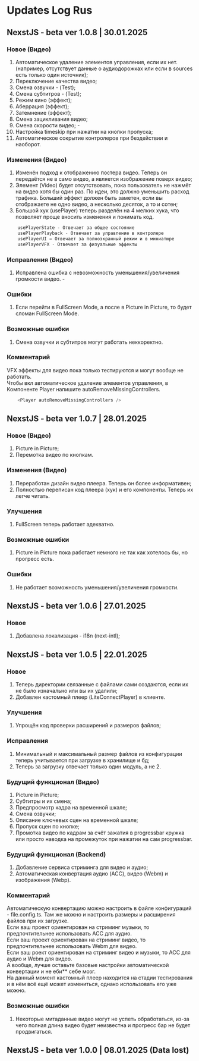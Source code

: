 # Updates Log Rus

## NexstJS - beta ver 1.0.8 | 30.01.2025

### Новое (Видео)
1. Автоматическое удаление элементов управления, если их нет. (например, отсутствует данные о аудиодорожках или если в sources есть только один источник);
2. Переключение качества видео;
3. Смена озвучки - (Test);
4. Смена субтитров - (Test);
5. Режим кино (эффект);
6. Аберрация (эффект);
7. Затемнение (эффект);
8. Смена зацикливания видео;
9. Смена скорости видео; -
10. Настройка timeskip при нажатии на кнопки пропуска;
11. Автоматическое сокрытие контролеров при бездействии и наоборот.

### Изменения (Видео)
1. Изменён подход к отображению постера видео. Теперь он передаётся не в само видео, а является изображение поверх видео;
2. Элемент (Video) будет отсутствовать, пока пользователь не нажмёт на видео хотя бы один раз. По идеи, это должно уменьшить расход трафика. Больший эффект должен быть заметен, если вы отображаете не одно видео, а несколько десяток, а то и сотен;
3. Большой хук (usePlayer) теперь разделён на 4 мелких хука, что позволяет проще вносить изменения и понимать код.
```js
    usePlayerState - Отвечает за общее состояние
    usePlayerPlayback - Отвечает за управление в контролере
    usePlayerUI = Отвечает за полноэкранный режим и в миниатюре
    usePlayerVFX - Отвечает за физуальные эффекты
```

### Исправления (Видео)
1. Исправлена ошибка с невозможность уменьшения/увеличения громкости видео. -

### Ошибки
1. Если перейти в FullScreen Mode, а после в Picture in Picture, то будет сломан FullScreen Mode.

### Возможные ошибки
1. Смена озвучки и субтитров могут работать неккоректно.

### Комментарий
VFX эффекты для видео пока только тестируются и могут вообще не работать. </br>
Чтобы вкл автоматическое удаление элементов управления, в Компоненте Player напишите autoRemoveMissingControllers.
```js
    <Player autoRemoveMissingControllers />
```

## NexstJS - beta ver 1.0.7 | 28.01.2025

### Новое (Видео)
1. Picture in Picture;
2. Перемотка видео по кнопкам.

### Изменения (Видео)
1. Переработан дизайн видео плеера. Теперь он более информативен;
2. Полностью переписан код плеера (хук) и его компоненты. Теперь их легче читать.

### Улучшения
1. FullScreen теперь работает адекватно.

### Возможные ошибки
1. Picture in Picture пока работает немного не так как хотелось бы, но прогресс есть.

### Ошибки
1. Не работает возможность уменьшения/увеличения громкости.

## NexstJS - beta ver 1.0.6 | 27.01.2025

### Новое
1. Добавлена локализация - i18n (next-intl);

## NexstJS - beta ver 1.0.5 | 22.01.2025

### Новое
1. Теперь директории связанные с файлами сами создаются, если их не было изначально или вы их удалили;
2. Добавлен кастомный плеер (LiteConnectPlayer) в клиенте.

### Улучшения
1. Упрощён код проверки расширений и размеров файлов;

### Исправления
1. Минимальный и максимальный размер файлов из конфигурации теперь учитывается при загрузке в хранилище и бд;
2. Теперь за загрузку отвечает только один модуль, а не 2.

### Будущий функционал (Видео)
1. Picture in Picture;
2. Субтитры и их смена;
3. Предпросмотр кадра на временной шкале;
4. Смена озвучки;
5. Описание ключевых сцен на временной шкале;
6. Пропуск сцен по кнопке;
7. Промотка видео по кадрам за счёт зажатия в progressbar кружка или просто наводка на промежуток при нажатии на сам progressbar.

### Будущий функционал (Backend)
1. Добавление сервиса стриминга для видео и аудио;
2. Автоматическая конвертация аудио (ACC), видео (Webm) и изображения (Webp).

### Комментарий
Автоматическую конвертацию можно настроить в файле конфигураций - file.config.ts. Там же можно и настроить размеры и расширения файлов при их загрузке. </br>
Если ваш проект ориентирован на стриминг музыки, то предпочтительнее использовать ACC для аудио. </br>
Если ваш проект ориентирован на стриминг видео, то предпочтительнее использовать Webm для видео. </br>
Если ваш роект ориентирован на стриминг видео и музыки, то ACC для аудио и Webm для видео. </br>
А вообще, лучше оставьте базовые настройки автоматической конвертации и не еби** себе мозг. </br>
На данный момент кастомный плеер находится на стадии тестирования и в нём всё ещё может измениться, однако использовать его уже можно. </br>

### Возможные ошибки
1. Некоторые митаданные видео могут не успеть обработаться, из-за чего полная длина видео будет неизвестна и прогресс бар не будет продвигаться.

## NexstJS - beta ver 1.0.0 | 08.01.2025 (Data lost)


